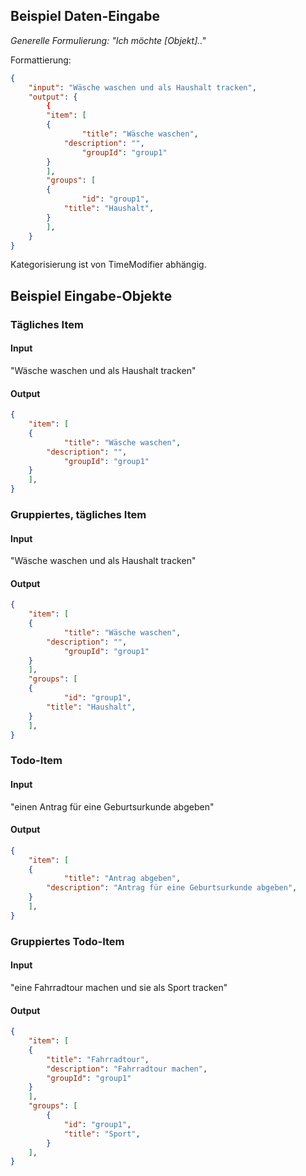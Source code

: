 ## Beispiel Daten-Eingabe
*Generelle Formulierung:*
*"Ich möchte [Objekt].."*

Formattierung:
```json
{
    "input": "Wäsche waschen und als Haushalt tracken",
    "output": {
        {	
	    "item": [
		{
	            "title": "Wäsche waschen",
		    "description": "",
	            "groupId": "group1"
		}
	    ],
	    "groups": [
		{
	            "id": "group1",
		    "title": "Haushalt",
		}
	    ],
	}
}
```

Kategorisierung ist von TimeModifier abhängig.

## Beispiel Eingabe-Objekte
### Tägliches Item
#### Input
"Wäsche waschen und als Haushalt tracken"
#### Output
```json
{	
    "item": [
	{
            "title": "Wäsche waschen",
	    "description": "",
            "groupId": "group1"
	}
    ],
}
```
### Gruppiertes, tägliches Item
#### Input
"Wäsche waschen und als Haushalt tracken"
#### Output
```json
{	
    "item": [
	{
            "title": "Wäsche waschen",
	    "description": "",
            "groupId": "group1"
	}
    ],
    "groups": [
	{
            "id": "group1",
	    "title": "Haushalt",
	}
    ],
}
```


### Todo-Item
#### Input
"einen Antrag für eine Geburtsurkunde abgeben"
#### Output
```json
{
    "item": [
	{
            "title": "Antrag abgeben",
	    "description": "Antrag für eine Geburtsurkunde abgeben",
	}
    ],
}	
```


### Gruppiertes Todo-Item
#### Input
"eine Fahrradtour machen und sie als Sport tracken"
#### Output
```json
{
    "item": [
	{
	    "title": "Fahrradtour",
	    "description": "Fahrradtour machen",
	    "groupId": "group1"
	}
    ],
    "groups": [
        {
            "id": "group1",
            "title": "Sport",
        }
    ],
}	
```
